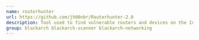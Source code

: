```yaml
---
name: routerhunter
url: https://github.com/jh00nbr/Routerhunter-2.0
description: Tool used to find vulnerable routers and devices on the Internet and perform tests.
group: blackarch blackarch-scanner blackarch-networking
---
```

